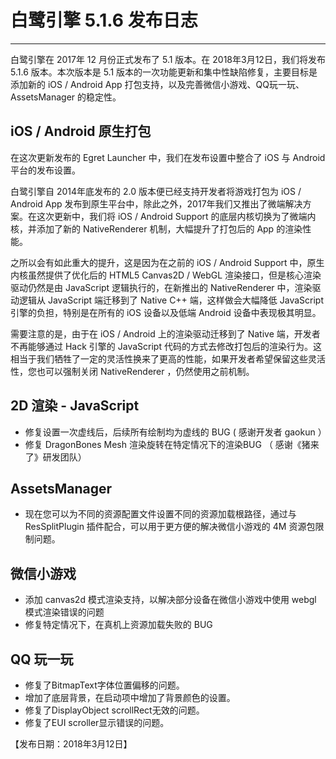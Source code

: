 # 白鹭引擎 5.1.6 发布日志


---

白鹭引擎在 2017年 12 月份正式发布了 5.1 版本。在 2018年3月12日，我们将发布 5.1.6 版本。本次版本是 5.1 版本的一次功能更新和集中性缺陷修复，主要目标是添加新的 iOS / Android App 打包支持，以及完善微信小游戏、QQ玩一玩、AssetsManager 的稳定性。



## iOS / Android 原生打包

在这次更新发布的 Egret Launcher 中，我们在发布设置中整合了 iOS 与 Android 平台的发布设置。



白鹭引擎自 2014年底发布的 2.0 版本便已经支持开发者将游戏打包为 iOS / Android App 发布到原生平台中，除此之外，2017年我们又推出了微端解决方案。在这次更新中，我们将 iOS / Android Support 的底层内核切换为了微端内核，并添加了新的 NativeRenderer 机制，大幅提升了打包后的 App 的渲染性能。


之所以会有如此重大的提升，这是因为在之前的 iOS / Android Support 中，原生内核虽然提供了优化后的 HTML5 Canvas2D / WebGL 渲染接口，但是核心渲染驱动仍然是由 JavaScript 逻辑执行的，在新推出的 NativeRenderer 中，渲染驱动逻辑从 JavaScript 端迁移到了 Native C++ 端，这样做会大幅降低 JavaScript 引擎的负担，特别是在所有的 iOS 设备以及低端 Android 设备中表现极其明显。


需要注意的是，由于在 iOS / Android 上的渲染驱动迁移到了 Native 端，开发者不再能够通过 Hack 引擎的 JavaScript 代码的方式去修改打包后的渲染行为。这相当于我们牺牲了一定的灵活性换来了更高的性能，如果开发者希望保留这些灵活性，您也可以强制关闭 NativeRenderer ，仍然使用之前机制。



## 2D 渲染 - JavaScript 

* 修复设置一次虚线后，后续所有绘制均为虚线的 BUG ( 感谢开发者 gaokun ）
* 修复 DragonBones Mesh 渲染旋转在特定情况下的渲染BUG （ 感谢《猪来了》研发团队）

## AssetsManager

* 现在您可以为不同的资源配置文件设置不同的资源加载根路径，通过与 ResSplitPlugin 插件配合，可以用于更方便的解决微信小游戏的 4M 资源包限制问题。


## 微信小游戏

* 添加 canvas2d 模式渲染支持，以解决部分设备在微信小游戏中使用 webgl 模式渲染错误的问题
* 修复特定情况下，在真机上资源加载失败的 BUG 


## QQ 玩一玩

* 修复了BitmapText字体位置偏移的问题。
* 增加了底层背景，在启动项中增加了背景颜色的设置。
* 修复了DisplayObject scrollRect无效的问题。
* 修复了EUI scroller显示错误的问题。

【发布日期：2018年3月12日】